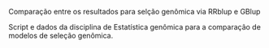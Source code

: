 Comparação entre os resultados para selção genômica via RRblup e GBlup

Script e dados da disciplina de Estatística genômica para a comparação de modelos de seleção genômica.
